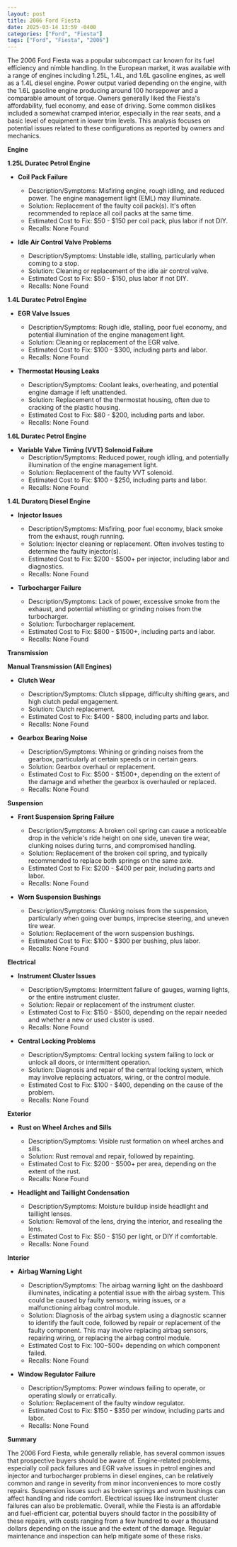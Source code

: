 ```yaml
---
layout: post
title: 2006 Ford Fiesta
date: 2025-03-14 13:59 -0400
categories: ["Ford", "Fiesta"]
tags: ["Ford", "Fiesta", "2006"]
---
```

The 2006 Ford Fiesta was a popular subcompact car known for its fuel efficiency and nimble handling. In the European market, it was available with a range of engines including 1.25L, 1.4L, and 1.6L gasoline engines, as well as a 1.4L diesel engine. Power output varied depending on the engine, with the 1.6L gasoline engine producing around 100 horsepower and a comparable amount of torque. Owners generally liked the Fiesta's affordability, fuel economy, and ease of driving. Some common dislikes included a somewhat cramped interior, especially in the rear seats, and a basic level of equipment in lower trim levels. This analysis focuses on potential issues related to these configurations as reported by owners and mechanics.

**Engine**

**1.25L Duratec Petrol Engine**

*   **Coil Pack Failure**
    *   Description/Symptoms: Misfiring engine, rough idling, and reduced power. The engine management light (EML) may illuminate.
    *   Solution: Replacement of the faulty coil pack(s). It's often recommended to replace all coil packs at the same time.
    *   Estimated Cost to Fix: $50 - $150 per coil pack, plus labor if not DIY.
    *   Recalls: None Found

*   **Idle Air Control Valve Problems**
    *   Description/Symptoms: Unstable idle, stalling, particularly when coming to a stop.
    *   Solution: Cleaning or replacement of the idle air control valve.
    *   Estimated Cost to Fix: $50 - $150, plus labor if not DIY.
    *   Recalls: None Found

**1.4L Duratec Petrol Engine**

*   **EGR Valve Issues**
    *   Description/Symptoms: Rough idle, stalling, poor fuel economy, and potential illumination of the engine management light.
    *   Solution: Cleaning or replacement of the EGR valve.
    *   Estimated Cost to Fix: $100 - $300, including parts and labor.
    *   Recalls: None Found

*   **Thermostat Housing Leaks**
    *   Description/Symptoms: Coolant leaks, overheating, and potential engine damage if left unattended.
    *   Solution: Replacement of the thermostat housing, often due to cracking of the plastic housing.
    *   Estimated Cost to Fix: $80 - $200, including parts and labor.
    *   Recalls: None Found

**1.6L Duratec Petrol Engine**

*   **Variable Valve Timing (VVT) Solenoid Failure**
    *   Description/Symptoms: Reduced power, rough idling, and potentially illumination of the engine management light.
    *   Solution: Replacement of the faulty VVT solenoid.
    *   Estimated Cost to Fix: $100 - $250, including parts and labor.
    *   Recalls: None Found

**1.4L Duratorq Diesel Engine**

*   **Injector Issues**
    *   Description/Symptoms: Misfiring, poor fuel economy, black smoke from the exhaust, rough running.
    *   Solution: Injector cleaning or replacement. Often involves testing to determine the faulty injector(s).
    *   Estimated Cost to Fix: $200 - $500+ per injector, including labor and diagnostics.
    *   Recalls: None Found

*   **Turbocharger Failure**
    *   Description/Symptoms: Lack of power, excessive smoke from the exhaust, and potential whistling or grinding noises from the turbocharger.
    *   Solution: Turbocharger replacement.
    *   Estimated Cost to Fix: $800 - $1500+, including parts and labor.
    *   Recalls: None Found

**Transmission**

**Manual Transmission (All Engines)**

*   **Clutch Wear**
    *   Description/Symptoms: Clutch slippage, difficulty shifting gears, and high clutch pedal engagement.
    *   Solution: Clutch replacement.
    *   Estimated Cost to Fix: $400 - $800, including parts and labor.
    *   Recalls: None Found

*   **Gearbox Bearing Noise**
    *   Description/Symptoms: Whining or grinding noises from the gearbox, particularly at certain speeds or in certain gears.
    *   Solution: Gearbox overhaul or replacement.
    *   Estimated Cost to Fix: $500 - $1500+, depending on the extent of the damage and whether the gearbox is overhauled or replaced.
    *   Recalls: None Found

**Suspension**

*   **Front Suspension Spring Failure**
    *   Description/Symptoms: A broken coil spring can cause a noticeable drop in the vehicle's ride height on one side, uneven tire wear, clunking noises during turns, and compromised handling.
    *   Solution: Replacement of the broken coil spring, and typically recommended to replace both springs on the same axle.
    *   Estimated Cost to Fix: $200 - $400 per pair, including parts and labor.
    *   Recalls: None Found

*   **Worn Suspension Bushings**
    *   Description/Symptoms: Clunking noises from the suspension, particularly when going over bumps, imprecise steering, and uneven tire wear.
    *   Solution: Replacement of the worn suspension bushings.
    *   Estimated Cost to Fix: $100 - $300 per bushing, plus labor.
    *   Recalls: None Found

**Electrical**

*   **Instrument Cluster Issues**
    *   Description/Symptoms: Intermittent failure of gauges, warning lights, or the entire instrument cluster.
    *   Solution: Repair or replacement of the instrument cluster.
    *   Estimated Cost to Fix: $150 - $500, depending on the repair needed and whether a new or used cluster is used.
    *   Recalls: None Found

*   **Central Locking Problems**
    *   Description/Symptoms: Central locking system failing to lock or unlock all doors, or intermittent operation.
    *   Solution: Diagnosis and repair of the central locking system, which may involve replacing actuators, wiring, or the control module.
    *   Estimated Cost to Fix: $100 - $400, depending on the cause of the problem.
    *   Recalls: None Found

**Exterior**

*   **Rust on Wheel Arches and Sills**
    *   Description/Symptoms: Visible rust formation on wheel arches and sills.
    *   Solution: Rust removal and repair, followed by repainting.
    *   Estimated Cost to Fix: $200 - $500+ per area, depending on the extent of the rust.
    *   Recalls: None Found

*   **Headlight and Taillight Condensation**
    *   Description/Symptoms: Moisture buildup inside headlight and taillight lenses.
    *   Solution: Removal of the lens, drying the interior, and resealing the lens.
    *   Estimated Cost to Fix: $50 - $150 per light, or DIY if comfortable.
    *   Recalls: None Found

**Interior**

*   **Airbag Warning Light**
    *   Description/Symptoms: The airbag warning light on the dashboard illuminates, indicating a potential issue with the airbag system. This could be caused by faulty sensors, wiring issues, or a malfunctioning airbag control module.
    *   Solution: Diagnosis of the airbag system using a diagnostic scanner to identify the fault code, followed by repair or replacement of the faulty component. This may involve replacing airbag sensors, repairing wiring, or replacing the airbag control module.
    *   Estimated Cost to Fix: $100-$500+ depending on which component failed.
    *   Recalls: None Found

*   **Window Regulator Failure**
    *   Description/Symptoms: Power windows failing to operate, or operating slowly or erratically.
    *   Solution: Replacement of the faulty window regulator.
    *   Estimated Cost to Fix: $150 - $350 per window, including parts and labor.
    *   Recalls: None Found

**Summary**

The 2006 Ford Fiesta, while generally reliable, has several common issues that prospective buyers should be aware of. Engine-related problems, especially coil pack failures and EGR valve issues in petrol engines and injector and turbocharger problems in diesel engines, can be relatively common and range in severity from minor inconveniences to more costly repairs. Suspension issues such as broken springs and worn bushings can affect handling and ride comfort. Electrical issues like instrument cluster failures can also be problematic. Overall, while the Fiesta is an affordable and fuel-efficient car, potential buyers should factor in the possibility of these repairs, with costs ranging from a few hundred to over a thousand dollars depending on the issue and the extent of the damage. Regular maintenance and inspection can help mitigate some of these risks.


